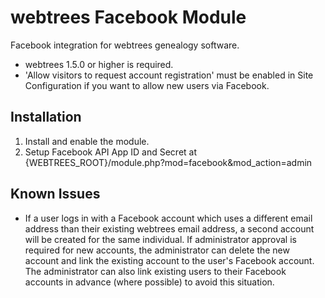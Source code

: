 webtrees Facebook Module
========================

Facebook integration for webtrees genealogy software.

* webtrees 1.5.0 or higher is required.
* 'Allow visitors to request account registration' must be enabled in Site Configuration if you want
  to allow new users via Facebook.

## Installation ##
1. Install and enable the module.
2. Setup Facebook API App ID and Secret at {WEBTREES_ROOT}/module.php?mod=facebook&mod_action=admin

## Known Issues ##
* If a user logs in with a Facebook account which uses a different email address than their existing
  webtrees email address, a second account will be created for the same individual. If administrator
  approval is required for new accounts, the administrator can delete the new account and link the
  existing account to the user's Facebook account. The administrator can also link existing users to
  their Facebook accounts in advance (where possible) to avoid this situation.
